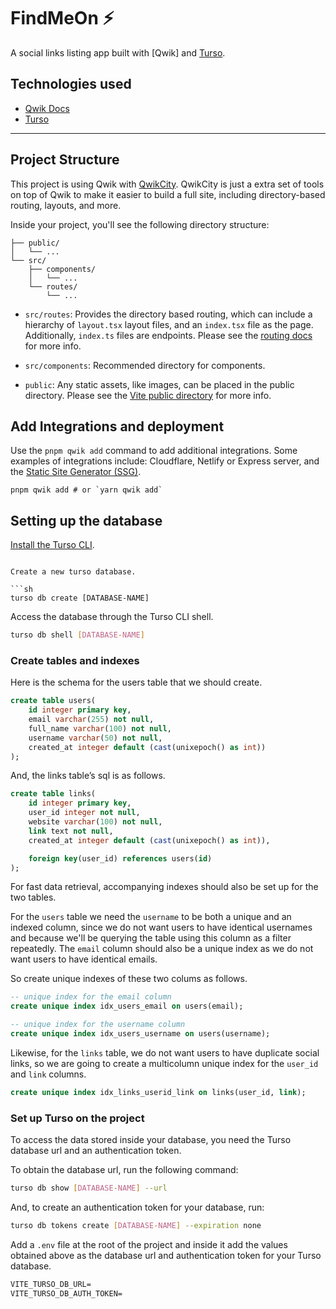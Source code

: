 # FindMeOn ⚡️

A social links listing app built with [Qwik] and [Turso].

## Technologies used

- [Qwik Docs]
- [Turso]

---

## Project Structure

This project is using Qwik with [QwikCity]. QwikCity is just a extra set of tools on top of Qwik to make it easier to build a full site, including directory-based routing, layouts, and more.

Inside your project, you'll see the following directory structure:

```
├── public/
│   └── ...
└── src/
    ├── components/
    │   └── ...
    └── routes/
        └── ...
```

- `src/routes`: Provides the directory based routing, which can include a hierarchy of `layout.tsx` layout files, and an `index.tsx` file as the page. Additionally, `index.ts` files are endpoints. Please see the [routing docs] for more info.

- `src/components`: Recommended directory for components.

- `public`: Any static assets, like images, can be placed in the public directory. Please see the [Vite public directory] for more info.

## Add Integrations and deployment

Use the `pnpm qwik add` command to add additional integrations. Some examples of integrations include: Cloudflare, Netlify or Express server, and the [Static Site Generator (SSG)].

```shell
pnpm qwik add # or `yarn qwik add`
```

## Setting up the database

[Install the Turso CLI].
```

Create a new turso database.

```sh
turso db create [DATABASE-NAME]
```

Access the database through the Turso CLI shell.

```sh
turso db shell [DATABASE-NAME]
```

### Create tables and indexes

Here is the schema for the users table that we should create.

```sql
create table users(
    id integer primary key,
    email varchar(255) not null,
    full_name varchar(100) not null,
    username varchar(50) not null,
    created_at integer default (cast(unixepoch() as int))
);
```

And, the links table’s sql is as follows.

```sql
create table links(
    id integer primary key,
    user_id integer not null,
    website varchar(100) not null,
    link text not null,
    created_at integer default (cast(unixepoch() as int)),

    foreign key(user_id) references users(id)
);
```

For fast data retrieval, accompanying indexes should also be set up for the two tables.

For the `users` table we need the `username` to be both a unique and an indexed column, since we do not want users to have identical usernames and because we'll be querying the table using this column as a filter repeatedly. The `email` column should also be a unique index as we do not want users to have identical emails.

So create unique indexes of these two colums as follows.

```sql
-- unique index for the email column
create unique index idx_users_email on users(email);

-- unique index for the username column
create unique index idx_users_username on users(username);
```

Likewise, for the `links` table, we do not want users to have duplicate social links, so we are going to create a multicolumn unique index for the `user_id` and `link` columns.

```sql
create unique index idx_links_userid_link on links(user_id, link);
```

### Set up Turso on the project

To access the data stored inside your database, you need the Turso database url and an authentication token.

To obtain the database url, run the following command:

```sh
turso db show [DATABASE-NAME] --url
```

And, to create an authentication token for your database, run:

```sh
turso db tokens create [DATABASE-NAME] --expiration none
```

Add a `.env` file at the root of the project and inside it add the values obtained above as the database url and authentication token for your Turso database.

```txt
VITE_TURSO_DB_URL=
VITE_TURSO_DB_AUTH_TOKEN=
```

[Qwik Docs]: https://qwik.builder.io/
[Turso]: https://chiselstrike.com
[QwikCity]: https://qwik.builder.io/qwikcity/overview/
[routing docs]: https://qwik.builder.io/qwikcity/routing/overview/
[Vite public directory]: https://vitejs.dev/guide/assets.html#the-public-directory
[Static Site Generator (SSG)]: https://qwik.builder.io/qwikcity/guides/static-site-generation/
[Install the Turso CLI]:https://docs.turso.tech/reference/turso-cli#installation